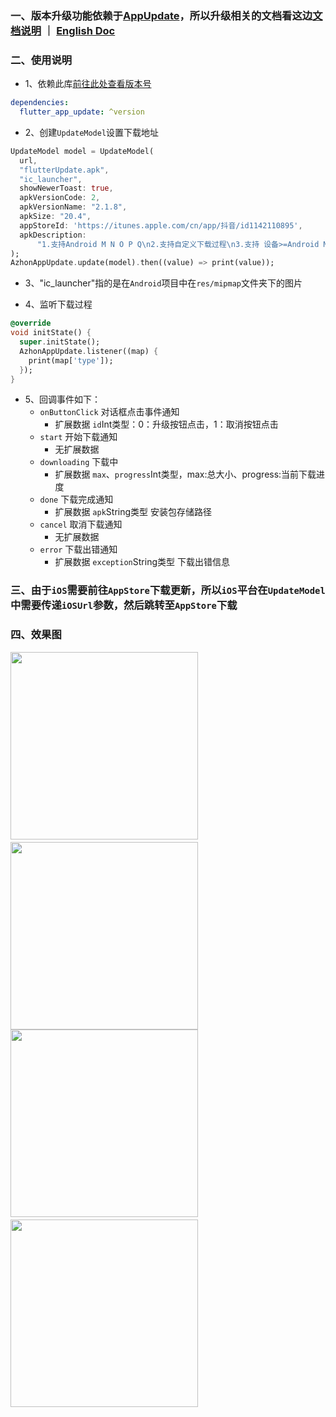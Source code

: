 ### 一、版本升级功能依赖于[AppUpdate](https://github.com/azhon/AppUpdate)，所以升级相关的文档看这边[文档说明](https://github.com/azhon/AppUpdate/blob/master/README.md) ｜ [English Doc](https://github.com/azhon/AppUpdate/blob/master/README-EN.md)

### 二、使用说明
- 1、依赖此库[前往此处查看版本号](https://pub.dev/packages/flutter_app_update/install)
```yaml
dependencies:
  flutter_app_update: ^version
```

- 2、创建`UpdateModel`设置下载地址

```dart
UpdateModel model = UpdateModel(
  url,
  "flutterUpdate.apk",
  "ic_launcher",
  showNewerToast: true,
  apkVersionCode: 2,
  apkVersionName: "2.1.8",
  apkSize: "20.4",
  appStoreId: 'https://itunes.apple.com/cn/app/抖音/id1142110895',
  apkDescription:
      "1.支持Android M N O P Q\n2.支持自定义下载过程\n3.支持 设备>=Android M 动态权限的申请\n4.支持通知栏进度条展示\n5.支持文字国际化"
);
AzhonAppUpdate.update(model).then((value) => print(value));
```

- 3、"ic_launcher"指的是在`Android`项目中在`res/mipmap`文件夹下的图片

- 4、监听下载过程

```dart
@override
void initState() {
  super.initState();
  AzhonAppUpdate.listener((map) {
    print(map['type']);
  });
}
```
- 5、回调事件如下：
    - `onButtonClick` 对话框点击事件通知
        - 扩展数据 `id`Int类型：0：升级按钮点击，1：取消按钮点击
    - `start` 开始下载通知
        - 无扩展数据
    - `downloading` 下载中
        - 扩展数据 `max`、`progress`Int类型，max:总大小、progress:当前下载进度
    - `done` 下载完成通知
        - 扩展数据 `apk`String类型 安装包存储路径
    - `cancel` 取消下载通知 
        - 无扩展数据
    - `error` 下载出错通知
        - 扩展数据 `exception`String类型 下载出错信息

### 三、由于`iOS`需要前往`AppStore`下载更新，所以`iOS`平台在`UpdateModel`中需要传递`iOSUrl`参数，然后跳转至`AppStore`下载
### 四、效果图

<img src="https://raw.githubusercontent.com/azhon/FlutterAppUpdate/main/example/img/img1.png" width="300">　<img src="https://raw.githubusercontent.com/azhon/FlutterAppUpdate/main/example/img/img2.png" width="300">
<img src="https://raw.githubusercontent.com/azhon/FlutterAppUpdate/main/example/img/img3.png" width="300">　<img src="https://raw.githubusercontent.com/azhon/FlutterAppUpdate/main/example/img/img4.png" width="300">
